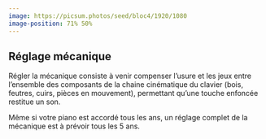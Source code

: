 ```yaml
---
image: https://picsum.photos/seed/bloc4/1920/1080
image-position: 71% 50%
---
```


## Réglage mécanique

Régler la mécanique consiste à venir compenser l’usure et les jeux entre l’ensemble des composants de la chaine cinématique du clavier (bois, feutres, cuirs, pièces en mouvement), permettant qu’une touche enfoncée restitue un son.

Même si votre piano est accordé tous les ans, un réglage complet de la mécanique est à prévoir tous les 5 ans.

